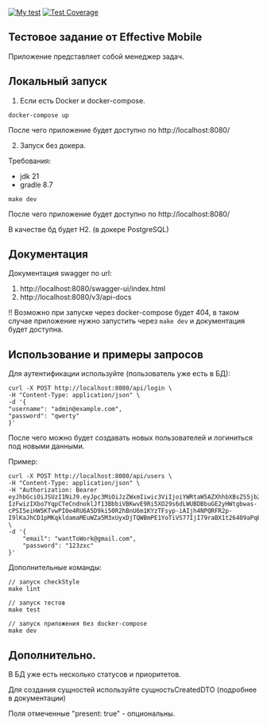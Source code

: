 [![My test](https://github.com/Grad566/task-manager-test-assigmnet/actions/workflows/myTest.yml/badge.svg)](https://github.com/Grad566/task-manager-test-assigmnet/actions/workflows/myTest.yml)
[![Test Coverage](https://api.codeclimate.com/v1/badges/52b94f0c716421f7da11/test_coverage)](https://codeclimate.com/github/Grad566/task-manager-test-assigmnet/test_coverage)

## Тестовое задание от Effective Mobile

Приложение представляет собой менеджер задач.

## Локальный запуск
1) Если есть Docker и docker-compose.

```
docker-compose up
```

После чего приложение будет доступно по http://localhost:8080/

2) Запуск без докера.

Требования:
- jdk 21
- gradle 8.7

```
make dev
```

После чего приложение будет доступно по http://localhost:8080/

В качестве бд будет H2. (в докере PostgreSQL)


## Документация
Документация swagger по url:
1) http://localhost:8080/swagger-ui/index.html
2) http://localhost:8080/v3/api-docs

!! Возможно при запуске через docker-compose будет 404, 
в таком случае приложение нужно запустить через ```make dev``` и 
документация будет доступна.


## Использование и примеры запросов
Для аутентификации используйте (пользователь уже есть в БД):
```
curl -X POST http://localhost:8080/api/login \
-H "Content-Type: application/json" \
-d '{
"username": "admin@example.com",
"password": "qwerty"
}'
```
После чего можно будет создавать новых пользователей и логиниться под новыми данными.

Пример:
```
curl -X POST http://localhost:8080/api/users \
-H "Content-Type: application/json" \
-H "Authorization: Bearer eyJhbGciOiJSUzI1NiJ9.eyJpc3MiOiJzZWxmIiwic3ViIjoiYWRtaW5AZXhhbXBsZS5jb20iLCJleHAiOjE3MjMxMTQ1NDksImlhdCI6MTcyMzExMDk0OX0.a6ItX_zm7w3cLn-IzFwizIXbo7YqpCTeCndnoklJf13BbbiVBKwvE9Ri5XO29s6dLWUBDBbuGE2yHWtgbwas-cPSI5eiHW5KTvwPI0e4RU6A5D9ki50R2hBnU6m1KYzTFsyp-iAIjh4NPQRFR2p-I9lKaJhCD1pMKqkldamaMEuWZa5M3xUyxDjTQWBmPE1YoTiVS77IjI79raBX1t26409aPqBSiOVOCWTlejqE14Gv_H_BWIjup637603c_jf5qb9mI0iN8lD2zyCco3xTm6tr01g28zriVXT8aQVc_ilUe3KXLu86r2SmmZkjHosoZXYIjxZ3BiJhXMw1lhWd7g" \
-d '{
    "email": "wantToWork@gmail.com",
    "password": "123zxc"
}'
```

Дополнительные команды:
```
// запуск checkStyle
make lint 

// запуск тестов
make test 

// запуск приложения без docker-compose
make dev 
```

## Дополнительно.
В БД уже есть несколько статусов и приоритетов.

Для создания сущностей используйте сущностьCreatedDTO (подробнее в документации)

Поля отмеченные "present: true" - опциональны.
